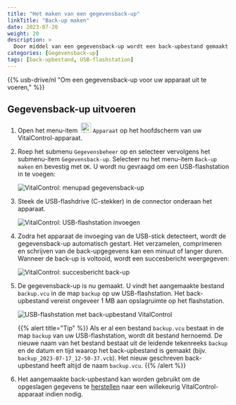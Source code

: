 ```yaml
---
title: "Het maken van een gegevensback-up"
linkTitle: "Back-up maken"
date: 2023-07-20
weight: 20
description: >
  Door middel van een gegevensback-up wordt een back-upbestand gemaakt dat alle gegevens bevat die zijn opgeslagen op het VitalControl-apparaat.
categories: [Gegevensback-up]
tags: [back-upbestand, USB-flashstation]
---
```

{{% usb-drive/nl "Om een gegevensback-up voor uw apparaat uit te voeren," %}}

## Gegevensback-up uitvoeren

1. Open het menu-item &nbsp;<img src="/icons/device.svg" width="23" align="bottom" alt="Apparaat" /> `Apparaat` op het hoofdscherm van uw VitalControl-apparaat.

2. Roep het submenu `Gegevensbeheer` op en selecteer vervolgens het submenu-item `Gegevensback-up`. Selecteer nu het menu-item `Back-up maken` en bevestig met `OK`. U wordt nu gevraagd om een USB-flashstation in te voegen:

   ![VitalControl: menupad gegevensback-up](../images/backup.png "Roep gegevensback-up op")

3. Steek de USB-flashdrive (C-stekker) in de connector onderaan het apparaat.

   ![VitalControl: USB-flashstation invoegen](/images/firmware/update/plug-in-dual-usb-stick.svg "USB-flashstation invoegen")

4. Zodra het apparaat de invoeging van de USB-stick detecteert, wordt de gegevensback-up automatisch gestart. Het verzamelen, comprimeren en schrijven van de back-upgegevens kan een minuut of langer duren. Wanneer de back-up is voltooid, wordt een succesbericht weergegeven:

   ![VitalControl: succesbericht back-up](../images/backup-done.png "Succes gegevensback-up")

5. De gegevensback-up is nu gemaakt. U vindt het aangemaakte bestand `backup.vcu` in de map `backup` op uw USB-flashstation. Het back-upbestand vereist ongeveer 1 MB aan opslagruimte op het flashstation.

   ![USB-flashstation met back-upbestand VitalControl](../images/backup-file.png "USB-flashstation met back-upbestand")

   {{% alert title="Tip" %}}
  Als er al een bestand `backup.vcu` bestaat in de map `backup` van uw USB-flashstation, wordt dit bestand hernoemd. De nieuwe naam van het bestand bestaat uit de leidende tekenreeks `backup` en de datum en tijd waarop het back-upbestand is gemaakt (bijv. `backup_2023-07-17_12-50-37.vcb`). Het nieuw geschreven back-upbestand heeft altijd de naam `backup.vcu`.
    {{% /alert %}}

6. Het aangemaakte back-upbestand kan worden gebruikt om de opgeslagen gegevens te [herstellen](../restore) naar een willekeurig VitalControl-apparaat indien nodig.
